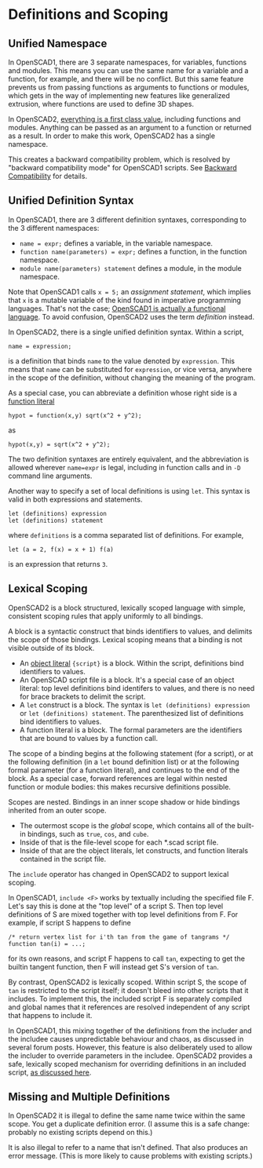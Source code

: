 # Definitions and Scoping

## Unified Namespace
In OpenSCAD1, there are 3 separate namespaces, for variables, functions and modules.
This means you can use the same name for a variable and a function, for example,
and there will be no conflict. But this same feature prevents us from passing
functions as arguments to functions or modules, which gets in the way of
implementing new features like generalized extrusion, where functions are used
to define 3D shapes.

In OpenSCAD2, [everything is a first class value](First_Class_Values.md),
including functions and modules.
Anything can be passed as an argument to a function or returned as a result.
In order to make this work, OpenSCAD2 has a single namespace.

This creates a backward compatibility problem, which is resolved by
"backward compatibility mode" for OpenSCAD1 scripts.
See [Backward Compatibility](Backward_Compatibility.md) for details.

## Unified Definition Syntax
In OpenSCAD1, there are 3 different definition syntaxes, corresponding to
the 3 different namespaces:
* `name = expr;` defines a variable, in the variable namespace.
* `function name(parameters) = expr;` defines a function, in the function namespace.
* `module name(parameters) statement` defines a module, in the module namespace.

Note that OpenSCAD1 calls `x = 5;` an *assignment statement*,
which implies that `x` is a mutable variable of the kind found
in imperative programming languages.
That's not the case;
[OpenSCAD1 is actually a functional language](Declarative_Semantics.md).
To avoid confusion, OpenSCAD2 uses the term *definition* instead.

In OpenSCAD2, there is a single unified definition syntax.
Within a script,
```
name = expression;
```
is a definition that binds `name` to the value denoted by `expression`.
This means that `name` can be substituted for `expression`,
or vice versa, anywhere in the scope of the definition,
without changing the meaning of the program.

As a special case, you can abbreviate a definition whose right side is
a [function literal](Functions.md#function-literals)
```
hypot = function(x,y) sqrt(x^2 + y^2);
```
as
```
hypot(x,y) = sqrt(x^2 + y^2);
```
The two definition syntaxes are entirely equivalent,
and the abbreviation is allowed wherever `name=expr` is legal,
including in function calls
and in `-D` command line arguments.

Another way to specify a set of local definitions
is using `let`. This syntax is valid in both expressions and statements.
```
let (definitions) expression
let (definitions) statement
```
where `definitions` is a comma separated list of definitions.
For example,
```
let (a = 2, f(x) = x + 1) f(a)
```
is an expression that returns `3`.

## Lexical Scoping
OpenSCAD2 is a block structured, lexically scoped language
with simple, consistent scoping rules that apply
uniformly to all bindings.

A block is a syntactic construct that binds identifiers to values,
and delimits the scope of those bindings. Lexical scoping means
that a binding is not visible outside of its block.
* An [object literal](Objects.md#object-literals)
  `{script}` is a block.
  Within the script, definitions bind identifiers to values.
* An OpenSCAD script file is a block.
  It's a special case of an object literal:
  top level definitions bind identifers to values,
  and there is no need for brace brackets to delimit the script.
* A `let` construct is a block.
  The syntax is `let (definitions) expression`
  or `let (definitions) statement`.
  The parenthesized list of definitions bind identifiers to values.
* A function literal is a block.
  The formal parameters are the identifiers
  that are bound to values by a function call.

The scope of a binding begins at the following statement
(for a script), or at the following definition (in a `let` bound definition list)
or at the following formal parameter (for a function literal),
and continues to the end of the block.
As a special case, forward references are legal within nested function or
module bodies: this makes recursive definitions possible.

Scopes are nested. Bindings in an inner scope
shadow or hide bindings inherited from an outer scope.
* The outermost scope is the *global* scope,
  which contains all of the built-in bindings,
  such as `true`, `cos`, and `cube`.
* Inside of that is the file-level scope for each *.scad script file.
* Inside of that are the object literals, let constructs, and function literals
  contained in the script file.

The `include` operator has changed in OpenSCAD2 to support lexical scoping.

In OpenSCAD1, `include <F>` works by textually including the specified file F.
Let's say this is done at the "top level" of a script S.
Then top level definitions of S are mixed together with top level definitions from F.
For example, if script S happens to define
```
/* return vertex list for i'th tan from the game of tangrams */
function tan(i) = ...;
```
for its own reasons, and script F happens to call `tan`, expecting to get the builtin tangent function, then F will instead get S's version of `tan`.

By contrast, OpenSCAD2 is lexically scoped. Within script S, the scope of `tan` is restricted
to the script itself; it doesn't bleed into other scripts that it includes.
To implement this, the included script F is separately compiled
and global names that it references are resolved independent of any script that happens to include it.

In OpenSCAD1, this mixing together of the definitions from the includer and the includee
causes unpredictable behaviour and chaos, as discussed in several forum posts.
However, this feature is also deliberately used to allow the includer to override
parameters in the includee. OpenSCAD2 provides a safe, lexically scoped mechanism for
overriding definitions in an included script, [as discussed here](Objects.md).

## Missing and Multiple Definitions
In OpenSCAD2 it is illegal to define the same name twice within the same scope.
You get a duplicate definition error. (I assume this is a safe change: probably no
existing scripts depend on this.)

It is also illegal to refer to a name that isn't defined.
That also produces an error message. (This is more likely to cause problems
with existing scripts.)
